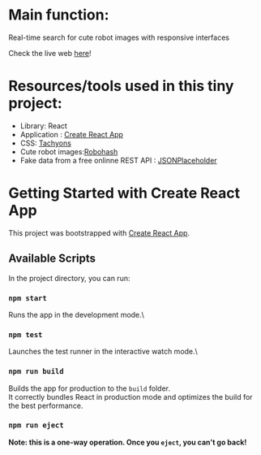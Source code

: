 # Main function: 
<span style="color:rgb(107, 16, 121),background: white"> Real-time search for cute robot images with responsive interfaces </span>

Check the live web [here](https://lihsinhuei.github.io/searchrobots)!

# Resources/tools used in this tiny project: 
- Library: React
- Application : [Create React App](https://create-react-app.dev/)
- CSS: [Tachyons](https://tachyons.io/)
- Cute robot images:[Robohash](https://robohash.org/)
- Fake data from a free onlinne REST API : [JSONPlaceholder](https://jsonplaceholder.typicode.com/) 




# Getting Started with Create React App

This project was bootstrapped with [Create React App](https://github.com/facebook/create-react-app).

## Available Scripts

In the project directory, you can run:

### `npm start`

Runs the app in the development mode.\

### `npm test`

Launches the test runner in the interactive watch mode.\


### `npm run build`

Builds the app for production to the `build` folder.\
It correctly bundles React in production mode and optimizes the build for the best performance.

### `npm run eject`

**Note: this is a one-way operation. Once you `eject`, you can't go back!**
